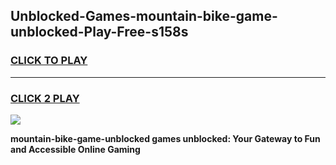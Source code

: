 
## Unblocked-Games-mountain-bike-game-unblocked-Play-Free-s158s
<h3>
<a href="https://premium76.site?title=mountain-bike-game-unblocked&ref=10A">CLICK TO PLAY</a></h3>
<hr>

<h3>
<a href="https://premium76.site?title=mountain-bike-game-unblocked&ref=10A">CLICK 2 PLAY</a>
  
</h3>

<a href="https://premium76.site?title=mountain-bike-game-unblocked&ref=10A"><img src="https://clearcache.store/games.png"></a>


**mountain-bike-game-unblocked games unblocked: Your Gateway to Fun and Accessible Online Gaming**
